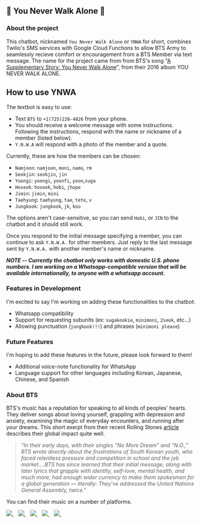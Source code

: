 ## :purple_heart: You Never Walk Alone :purple_heart:

### About the project
This chatbot, nicknamed `You Never Walk Alone` or `YNWA` for short, combines Twilio's SMS services with Google Cloud Functions to allow BTS Army to seamlessly recieve comfort or encouragement from a BTS Member via text message. The name for the project came from from BTS's song "[A Supplementary Story: You Never Walk Alone](https://www.youtube.com/watch?v=6zu-7sgObQ4)", from their 2016 album YOU NEVER WALK ALONE.

## How to use YNWA 
The textbot is easy to use:
- Text `BTS` to `+1(725)226-4826` from your phone.
- You should receive a welcome message with some instructions. 
  Following the instructions, respond with the name or nickname of a member (listed below).
- `Y.N.W.A` will respond with a photo of the member and a quote.

Currently, these are how the members can be chosen:
- `Namjoon`: `namjoon`, `moni`, `namu`, `rm`
- `Seokjin`: `seokjin`, `jin`
- `Yoongi`: `yoongi`, `yoonfi`, `yoon`,`suga`
- `Hoseok`: `hoseok`, `hobi`, `jhope`
- `Jimin`: `jimin`, `mini`
- `Taehyung`: `taehyung`, `tae`, `tete`, `v`
- `Jungkook`: `jungkook`, `jk`, `koo`

The options aren't case-sensitive, so you can send `Hobi`, or `JIN` to the chatbot and it should still work. 

Once you respond to the initial message specifying a member, you can continue to ask `Y.N.W.A.` for other members.
Just reply to the last message sent by `Y.N.W.A.` with another member's name or nickname.

***NOTE -- Currently the chatbot only works with domestic U.S. phone numbers. 
I am working on a Whatsapp-compatible version that will be available internationally, to anyone with a whatsapp account.***

### Features in Development
I'm excited to say I'm working on adding these functionalities to the chatbot:
- Whatsapp compatibility 
- Support for requesting subunits (ex: `sugakookie`, `minimoni`, `2seok`, etc...)
- Allowing punctuation (`jungkook!!!`) and phrases (`minimoni please`)  
  
### Future Features
I'm hoping to add these features in the future, please look forward to them!
- Additional voice-note functionality for WhatsApp
- Language support for other languages including Korean, Japanese, Chinese, and Spanish

### About BTS 
BTS's music has a reputation for speaking to all kinds of peoples' hearts. They deliver songs about loving yourself, grappling with depression and anxiety, examining the magic of everyday encounters, and running after your dreams. This short exerpt from their recent Rolling Stones [article](https://www.rollingstone.com/music/music-features/new-bts-song-2021-worlds-biggest-band-1166441/) describes their global impact quite well.

> <i>"In their early days, with their singles “No More Dream” and “N.O.,” BTS wrote directly about the frustrations of South Korean youth, who faced relentless pressure and competition in school and the job market....BTS has since learned that their initial message, along with later lyrics that grapple with identity, self-love, mental health, and much more, had enough wider currency to make them spokesmen for a global generation — literally: They’ve addressed the United Nations General Assembly, twice."</i>

You can find their music on a number of platforms.

<a href="https://open.spotify.com/artist/3Nrfpe0tUJi4K4DXYWgMUX?si=Nv9AhafKSUCR8fea5CoIkg&dl_branch=1">
  <img src="https://img.shields.io/badge/Spotify-1ED760?&style=for-the-badge&logo=spotify&logoColor=white">
</a>&nbsp;&nbsp;
<a href="https://music.apple.com/us/artist/bts/883131348">
  <img src="https://img.shields.io/badge/Apple_Music-FA243C?style=for-the-badge&logo=Apple_Music&logoColor=white">
</a>&nbsp;&nbsp;
<a href="https://music.amazon.com/artists/B0030248S0/bts">
  <img src="https://img.shields.io/badge/Amazon_Music-232F3E?style=for-the-badge&logo=amazon-music&logoColor=white">
</a>&nbsp;&nbsp;
<a href="https://soundcloud.com/bangtan">
  <img src="https://img.shields.io/badge/SoundCloud-FF3300?style=for-the-badge&logo=soundcloud&logoColor=white">
</a>&nbsp;&nbsp;
<a href="https://www.youtube.com/c/HYBELABELS/featured">
  <img src="https://img.shields.io/badge/YouTube-FF0000?style=for-the-badge&logo=youtube&logoColor=white">
</a>&nbsp;&nbsp;
